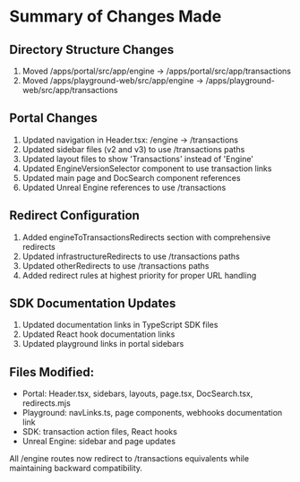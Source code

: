 # Summary of Changes Made

## Directory Structure Changes
1. Moved /apps/portal/src/app/engine → /apps/portal/src/app/transactions
2. Moved /apps/playground-web/src/app/engine → /apps/playground-web/src/app/transactions

## Portal Changes
1. Updated navigation in Header.tsx: /engine → /transactions
2. Updated sidebar files (v2 and v3) to use /transactions paths
3. Updated layout files to show 'Transactions' instead of 'Engine'
4. Updated EngineVersionSelector component to use transaction links
5. Updated main page and DocSearch component references
6. Updated Unreal Engine references to use /transactions

## Redirect Configuration
1. Added engineToTransactionsRedirects section with comprehensive redirects
2. Updated infrastructureRedirects to use /transactions paths
3. Updated otherRedirects to use /transactions paths
4. Added redirect rules at highest priority for proper URL handling

## SDK Documentation Updates
1. Updated documentation links in TypeScript SDK files
2. Updated React hook documentation links
3. Updated playground links in portal sidebars

## Files Modified:
- Portal: Header.tsx, sidebars, layouts, page.tsx, DocSearch.tsx, redirects.mjs
- Playground: navLinks.ts, page components, webhooks documentation link
- SDK: transaction action files, React hooks
- Unreal Engine: sidebar and page updates

All /engine routes now redirect to /transactions equivalents while maintaining backward compatibility.
